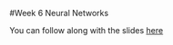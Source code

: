 #Week 6 Neural Networks

You can follow along with the slides [here](https://docs.google.com/presentation/d/1DoYwIUgo-1HS7eZsnOM7WTMOq7-j2lTHjWSaTgSWTMs/edit?usp=sharing)
